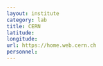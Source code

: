 ```yaml
---
layout: institute
category: lab
title: CERN
latitude: 
longitude: 
url: https://home.web.cern.ch
personnel:
---
```


